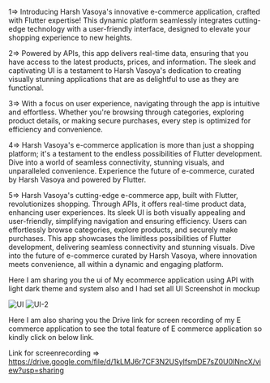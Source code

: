 1=> Introducing Harsh Vasoya's innovative e-commerce application, crafted with Flutter expertise! This dynamic platform seamlessly integrates cutting-edge technology with a user-friendly interface, designed to elevate your shopping experience to new heights.

2=> Powered by APIs, this app delivers real-time data, ensuring that you have access to the latest products, prices, and information. The sleek and captivating UI is a testament to Harsh Vasoya's dedication to creating visually stunning applications that are as delightful to use as they are functional.

3=> With a focus on user experience, navigating through the app is intuitive and effortless. Whether you're browsing through categories, exploring product details, or making secure purchases, every step is optimized for efficiency and convenience.

4=> Harsh Vasoya's e-commerce application is more than just a shopping platform; it's a testament to the endless possibilities of Flutter development. Dive into a world of seamless connectivity, stunning visuals, and unparalleled convenience. Experience the future of e-commerce, curated by Harsh Vasoya and powered by Flutter.

5=> Harsh Vasoya's cutting-edge e-commerce app, built with Flutter, revolutionizes shopping. Through APIs, it offers real-time product data, enhancing user experiences. Its sleek UI is both visually appealing and user-friendly, simplifying navigation and ensuring efficiency. Users can effortlessly browse categories, explore products, and securely make purchases. This app showcases the limitless possibilities of Flutter development, delivering seamless connectivity and stunning visuals. Dive into the future of e-commerce curated by Harsh Vasoya, where innovation meets convenience, all within a dynamic and engaging platform.

Here I am sharing you the ui of My ecommerce application using API with light dark theme and system also and I had set all UI Screenshot in mockup

![UI](https://github.com/Harshvasoya2737/advance_flutter_exam/assets/148517061/25793030-e867-479a-a8ec-fda8210a9b18)
![UI-2](https://github.com/Harshvasoya2737/advance_flutter_exam/assets/148517061/befb402b-ad69-4eea-8936-7beb6dfc7cb0)

Here I am also sharing you the Drive link for screen recording of my E commerce application to see the total feature of E commerce application so kindly click on below link.

Link for screenrecording => https://drive.google.com/file/d/1kLMJ6r7CF3N2USyIfsmDE7sZ0U0lNncX/view?usp=sharing
